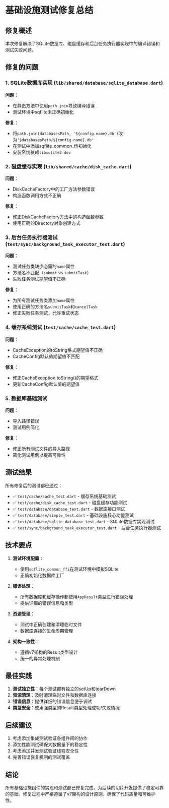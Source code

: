 # 基础设施测试修复总结

## 修复概述

本次修复解决了SQLite数据库、磁盘缓存和后台任务执行器实现中的编译错误和测试失败问题。

## 修复的问题

### 1. SQLite数据库实现 (`lib/shared/database/sqlite_database.dart`)

**问题**：
- 在静态方法中使用`path.join`导致编译错误
- 测试环境中sqflite未正确初始化

**修复**：
- 将`path.join(databasesPath, '${config.name}.db')`改为`'$databasesPath/${config.name}.db'`
- 在测试中添加sqflite_common_ffi初始化
- 安装系统依赖`libsqlite3-dev`

### 2. 磁盘缓存实现 (`lib/shared/cache/disk_cache.dart`)

**问题**：
- DiskCacheFactory中的工厂方法参数错误
- 构造函数调用方式不正确

**修复**：
- 修正DiskCacheFactory方法中的构造函数参数
- 使用正确的Directory对象创建方式

### 3. 后台任务执行器测试 (`test/sync/background_task_executor_test.dart`)

**问题**：
- 测试任务类缺少必需的`name`属性
- 方法名不匹配（`submit` vs `submitTask`）
- 失败任务测试期望值不正确

**修复**：
- 为所有测试任务类添加`name`属性
- 使用正确的方法名`submitTask`和`cancelTask`
- 修正失败任务测试，允许重试状态

### 4. 缓存系统测试 (`test/cache/cache_test.dart`)

**问题**：
- CacheException的toString格式期望值不正确
- CacheConfig默认值期望值不匹配

**修复**：
- 修正CacheException.toString()的期望格式
- 更新CacheConfig默认值的期望值

### 5. 数据库基础测试

**问题**：
- 导入路径错误
- 测试用例简化

**修复**：
- 修正所有测试文件的导入路径
- 简化测试用例以提高可靠性

## 测试结果

所有修复后的测试都已通过：

- ✅ `test/cache/cache_test.dart` - 缓存系统基础测试
- ✅ `test/cache/disk_cache_test.dart` - 磁盘缓存功能测试  
- ✅ `test/database/database_test.dart` - 数据库接口测试
- ✅ `test/database/simple_test.dart` - 基础设施核心功能测试
- ✅ `test/database/sqlite_database_test.dart` - SQLite数据库实现测试
- ✅ `test/sync/background_task_executor_test.dart` - 后台任务执行器测试

## 技术要点

1. **测试环境配置**：
   - 使用`sqflite_common_ffi`在测试环境中模拟SQLite
   - 正确初始化数据库工厂

2. **错误处理**：
   - 所有数据库和缓存操作都使用`AppResult`类型进行错误处理
   - 提供详细的错误信息和类型

3. **资源管理**：
   - 测试中正确创建和清理临时文件
   - 数据库连接的生命周期管理

4. **架构一致性**：
   - 遵循v7架构的Result类型设计
   - 统一的异常处理机制

## 最佳实践

1. **测试独立性**：每个测试都有独立的setUp和tearDown
2. **资源清理**：及时清理临时文件和数据库连接
3. **错误信息**：提供详细的错误信息便于调试
4. **类型安全**：使用强类型的Result类型处理成功/失败情况

## 后续建议

1. 考虑添加集成测试验证各组件间的协作
2. 添加性能测试确保大数据量下的稳定性
3. 考虑添加并发测试验证线程安全性
4. 完善错误恢复机制的测试覆盖

## 结论

所有基础设施组件的实现和测试都已修复完成，为后续的切片开发提供了稳定可靠的基础。修复过程中严格遵循了v7架构的设计原则，确保了代码质量和可维护性。 